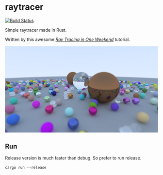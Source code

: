 # raytracer

[![Build Status](https://travis-ci.com/vigdail/raytracer.svg?branch=master)](https://travis-ci.com/github/vigdail/raytracer)

Simple raytracer made in Rust.

Written by this awesome [_Ray Tracing in One Weekend_](https://raytracing.github.io/books/RayTracingInOneWeekend.html) tutorial.

![result](images/render.png)

## Run

Release version is much faster than debug. So prefer to run release.

```code
cargo run --release
```